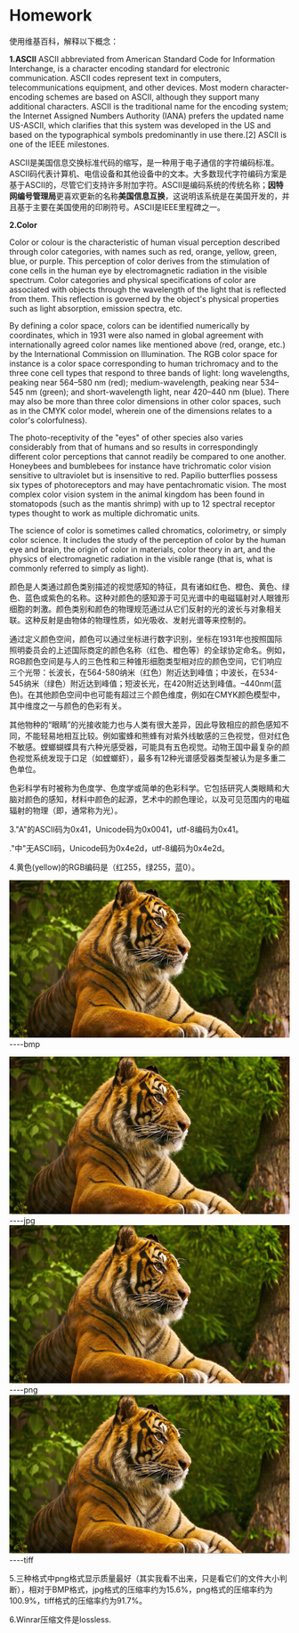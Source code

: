 # Homework

使用维基百科，解释以下概念：

**1.ASCII**
ASCII abbreviated from American Standard Code for Information Interchange, is a character encoding standard for electronic communication. ASCII codes represent text in computers, telecommunications equipment, and other devices. Most modern character-encoding schemes are based on ASCII, although they support many additional characters.
ASCII is the traditional name for the encoding system; the Internet Assigned Numbers Authority (IANA) prefers the updated name US-ASCII, which clarifies that this system was developed in the US and based on the typographical symbols predominantly in use there.[2]
ASCII is one of the IEEE milestones.

ASCII是美国信息交换标准代码的缩写，是一种用于电子通信的字符编码标准。ASCII码代表计算机、电信设备和其他设备中的文本。大多数现代字符编码方案是基于ASCII的，尽管它们支持许多附加字符。ASCII是编码系统的传统名称；**因特网编号管理局**更喜欢更新的名称**美国信息互换**，这说明该系统是在美国开发的，并且基于主要在美国使用的印刷符号。ASCII是IEEE里程碑之一。

**2.Color**

Color or colour is the characteristic of human visual perception described through color categories, with names such as red, orange, yellow, green, blue, or purple. This perception of color derives from the stimulation of cone cells in the human eye by electromagnetic radiation in the visible spectrum. Color categories and physical specifications of color are associated with objects through the wavelength of the light that is reflected from them. This reflection is governed by the object's physical properties such as light absorption, emission spectra, etc.


By defining a color space, colors can be identified numerically by coordinates, which in 1931 were also named in global agreement with internationally agreed color names like mentioned above (red, orange, etc.) by the International Commission on Illumination. The RGB color space for instance is a color space corresponding to human trichromacy and to the three cone cell types that respond to three bands of light: long wavelengths, peaking near 564–580 nm (red); medium-wavelength, peaking near 534–545 nm (green); and short-wavelength light, near 420–440 nm (blue). There may also be more than three color dimensions in other color spaces, such as in the CMYK color model, wherein one of the dimensions relates to a color's colorfulness).

The photo-receptivity of the "eyes" of other species also varies considerably from that of humans and so results in correspondingly different color perceptions that cannot readily be compared to one another. Honeybees and bumblebees for instance have trichromatic color vision sensitive to ultraviolet but is insensitive to red. Papilio butterflies possess six types of photoreceptors and may have pentachromatic vision. The most complex color vision system in the animal kingdom has been found in stomatopods (such as the mantis shrimp) with up to 12 spectral receptor types thought to work as multiple dichromatic units.

The science of color is sometimes called chromatics, colorimetry, or simply color science. It includes the study of the perception of color by the human eye and brain, the origin of color in materials, color theory in art, and the physics of electromagnetic radiation in the visible range (that is, what is commonly referred to simply as light).

颜色是人类通过颜色类别描述的视觉感知的特征，具有诸如红色、橙色、黄色、绿色、蓝色或紫色的名称。这种对颜色的感知源于可见光谱中的电磁辐射对人眼锥形细胞的刺激。颜色类别和颜色的物理规范通过从它们反射的光的波长与对象相关联。这种反射是由物体的物理性质，如光吸收、发射光谱等来控制的。

通过定义颜色空间，颜色可以通过坐标进行数字识别，坐标在1931年也按照国际照明委员会的上述国际商定的颜色名称（红色、橙色等）的全球协定命名。例如，RGB颜色空间是与人的三色性和三种锥形细胞类型相对应的颜色空间，它们响应三个光带：长波长，在564-580纳米（红色）附近达到峰值；中波长，在534-545纳米（绿色）附近达到峰值；短波长光，在420附近达到峰值。–440nm(蓝色)。在其他颜色空间中也可能有超过三个颜色维度，例如在CMYK颜色模型中，其中维度之一与颜色的色彩有关。

其他物种的“眼睛”的光接收能力也与人类有很大差异，因此导致相应的颜色感知不同，不能轻易地相互比较。例如蜜蜂和熊蜂有对紫外线敏感的三色视觉，但对红色不敏感。螳螂蝴蝶具有六种光感受器，可能具有五色视觉。动物王国中最复杂的颜色视觉系统发现于口足（如螳螂虾），最多有12种光谱感受器类型被认为是多重二色单位。

色彩科学有时被称为色度学、色度学或简单的色彩科学。它包括研究人类眼睛和大脑对颜色的感知，材料中颜色的起源，艺术中的颜色理论，以及可见范围内的电磁辐射的物理（即，通常称为光）。

3."A"的ASCII码为0x41，Unicode码为0x0041，utf-8编码为0x41。

."中"无ASCII码，Unicode码为0x4e2d，utf-8编码为0x4e2d。

4.黄色(yellow)的RGB编码是（红255，绿255，蓝0）。

![](tiger.bmp) ----bmp

![](tiger.jpg) ----jpg
![](tiger.png) ----png
![](tiger.tiff) ----tiff

5.三种格式中png格式显示质量最好（其实我看不出来，只是看它们的文件大小判断），相对于BMP格式，jpg格式的压缩率约为15.6%，png格式的压缩率约为100.9%，tiff格式的压缩率约为91.7%。

6.Winrar压缩文件是lossless.